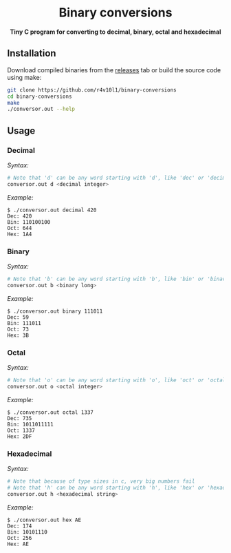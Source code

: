 <div align="center">
    <h1>Binary conversions</h1>
    <b>Tiny C program for converting to decimal, binary, octal and hexadecimal</b>
</div>

## Installation
Download compiled binaries from the [releases](https://github.com/r4v10l1/binary-conversions/releases/latest) tab or build the source code using make:
```bash
git clone https://github.com/r4v10l1/binary-conversions
cd binary-conversions
make
./conversor.out --help
```

## Usage

### Decimal
*Syntax:*
```bash
# Note that 'd' can be any word starting with 'd', like 'dec' or 'decimal'
conversor.out d <decimal integer>
```

*Example:*
```console
$ ./conversor.out decimal 420
Dec: 420
Bin: 110100100
Oct: 644
Hex: 1A4
```

### Binary
*Syntax:*
```bash
# Note that 'b' can be any word starting with 'b', like 'bin' or 'binary'
conversor.out b <binary long>
```

*Example:*
```console
$ ./conversor.out binary 111011
Dec: 59
Bin: 111011
Oct: 73
Hex: 3B
```

### Octal
*Syntax:*
```bash
# Note that 'o' can be any word starting with 'o', like 'oct' or 'octal'
conversor.out o <octal integer>
```

*Example:*
```console
$ ./conversor.out octal 1337
Dec: 735
Bin: 1011011111
Oct: 1337
Hex: 2DF
```

### Hexadecimal
*Syntax:*
```bash
# Note that because of type sizes in c, very big numbers fail
# Note that 'h' can be any word starting with 'h', like 'hex' or 'hexadecimal'
conversor.out h <hexadecimal string>
```

*Example:*
```console
$ ./conversor.out hex AE
Dec: 174
Bin: 10101110
Oct: 256
Hex: AE
```
